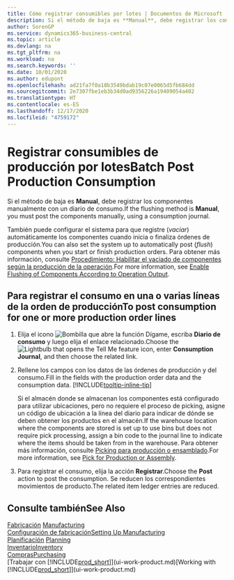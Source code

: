```yaml
---
title: Cómo registrar consumibles por lotes | Documentos de Microsoft
description: Si el método de baja es **Manual**, debe registrar los componentes manualmente con un diario de consumo.
author: SorenGP
ms.service: dynamics365-business-central
ms.topic: article
ms.devlang: na
ms.tgt_pltfrm: na
ms.workload: na
ms.search.keywords: ''
ms.date: 10/01/2020
ms.author: edupont
ms.openlocfilehash: ad21fa7f0a18b3549bdab19c07e0065d5fb684dd
ms.sourcegitcommit: 2e7307fbe1eb3b34d0ad9356226a19409054a402
ms.translationtype: HT
ms.contentlocale: es-ES
ms.lasthandoff: 12/17/2020
ms.locfileid: "4759172"
---
```

# <a name="batch-post-production-consumption"></a><span data-ttu-id="93e1c-103">Registrar consumibles de producción por lotes</span><span class="sxs-lookup"><span data-stu-id="93e1c-103">Batch Post Production Consumption</span></span>
<span data-ttu-id="93e1c-104">Si el método de baja es **Manual**, debe registrar los componentes manualmente con un diario de consumo.</span><span class="sxs-lookup"><span data-stu-id="93e1c-104">If the flushing method is **Manual**, you must post the components manually, using a consumption journal.</span></span>

<span data-ttu-id="93e1c-105">También puede configurar el sistema para que registre (*vaciar*) automáticamente los componentes cuando inicia o finaliza órdenes de producción.</span><span class="sxs-lookup"><span data-stu-id="93e1c-105">You can also set the system up to automatically post (*flush*) components when you start or finish production orders.</span></span> <span data-ttu-id="93e1c-106">Para obtener más información, consulte [Procedimiento: Habilitar el vaciado de componentes según la producción de la operación](production-how-to-flush-components-according-to-operation-output.md).</span><span class="sxs-lookup"><span data-stu-id="93e1c-106">For more information, see [Enable Flushing of Components According to Operation Output](production-how-to-flush-components-according-to-operation-output.md).</span></span>

## <a name="to-post-consumption-for-one-or-more-production-order-lines"></a><span data-ttu-id="93e1c-107">Para registrar el consumo en una o varias líneas de la orden de producción</span><span class="sxs-lookup"><span data-stu-id="93e1c-107">To post consumption for one or more production order lines</span></span>  
1.  <span data-ttu-id="93e1c-108">Elija el icono ![Bombilla que abre la función Dígame](media/ui-search/search_small.png "Dígame qué desea hacer"), escriba **Diario de consumo** y luego elija el enlace relacionado.</span><span class="sxs-lookup"><span data-stu-id="93e1c-108">Choose the ![Lightbulb that opens the Tell Me feature](media/ui-search/search_small.png "Tell me what you want to do") icon, enter **Consumption Journal**, and then choose the related link.</span></span>  
2.  <span data-ttu-id="93e1c-109">Rellene los campos con los datos de las órdenes de producción y del consumo.</span><span class="sxs-lookup"><span data-stu-id="93e1c-109">Fill in the fields with the production order data and the consumption data.</span></span> [!INCLUDE[tooltip-inline-tip](includes/tooltip-inline-tip_md.md)]  

    <span data-ttu-id="93e1c-110">Si el almacén donde se almacenan los componentes está configurado para utilizar ubicaciones, pero no requiere el proceso de picking, asigne un código de ubicación a la línea del diario para indicar de dónde se deben obtener los productos en el almacén.</span><span class="sxs-lookup"><span data-stu-id="93e1c-110">If the warehouse location where the components are stored is set up to use bins but does not require pick processing, assign a bin code to the journal line to indicate where the items should be taken from in the warehouse.</span></span> <span data-ttu-id="93e1c-111">Para obtener más información, consulte [Picking para producción o ensamblado](warehouse-how-to-pick-for-production.md).</span><span class="sxs-lookup"><span data-stu-id="93e1c-111">For more information, see [Pick for Production or Assembly](warehouse-how-to-pick-for-production.md).</span></span>  
3.  <span data-ttu-id="93e1c-112">Para registrar el consumo, elija la acción **Registrar**.</span><span class="sxs-lookup"><span data-stu-id="93e1c-112">Choose the **Post** action to post the consumption.</span></span> <span data-ttu-id="93e1c-113">Se reducen los correspondientes movimientos de producto.</span><span class="sxs-lookup"><span data-stu-id="93e1c-113">The related item ledger entries are reduced.</span></span>

## <a name="see-also"></a><span data-ttu-id="93e1c-114">Consulte también</span><span class="sxs-lookup"><span data-stu-id="93e1c-114">See Also</span></span>  
<span data-ttu-id="93e1c-115">[Fabricación](production-manage-manufacturing.md)  </span><span class="sxs-lookup"><span data-stu-id="93e1c-115">[Manufacturing](production-manage-manufacturing.md)  </span></span>  
[<span data-ttu-id="93e1c-116">Configuración de fabricación</span><span class="sxs-lookup"><span data-stu-id="93e1c-116">Setting Up Manufacturing</span></span>](production-configure-production-processes.md)  
<span data-ttu-id="93e1c-117">[Planificación](production-planning.md)    </span><span class="sxs-lookup"><span data-stu-id="93e1c-117">[Planning](production-planning.md)    </span></span>  
[<span data-ttu-id="93e1c-118">Inventario</span><span class="sxs-lookup"><span data-stu-id="93e1c-118">Inventory</span></span>](inventory-manage-inventory.md)  
[<span data-ttu-id="93e1c-119">Compras</span><span class="sxs-lookup"><span data-stu-id="93e1c-119">Purchasing</span></span>](purchasing-manage-purchasing.md)  
<span data-ttu-id="93e1c-120">[Trabajar con [!INCLUDE[prod_short](includes/prod_short.md)]](ui-work-product.md)</span><span class="sxs-lookup"><span data-stu-id="93e1c-120">[Working with [!INCLUDE[prod_short](includes/prod_short.md)]](ui-work-product.md)</span></span>
